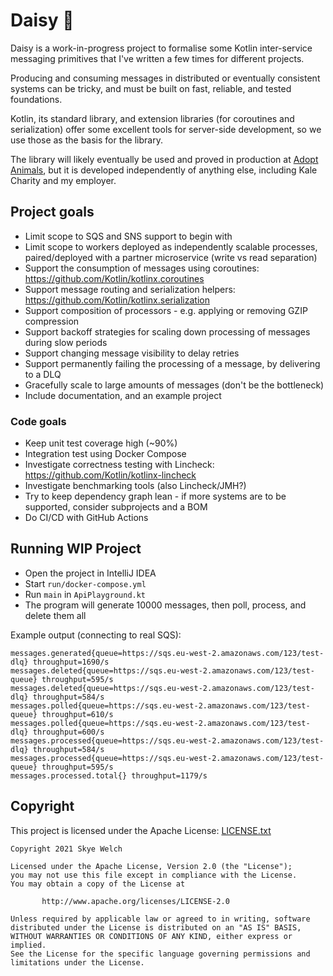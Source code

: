 # Daisy 🌼

Daisy is a work-in-progress project to formalise some Kotlin inter-service messaging primitives that I've written a few times for different projects.

Producing and consuming messages in distributed or eventually consistent systems can be tricky, and must be built on fast, reliable, and tested foundations.

Kotlin, its standard library, and extension libraries (for coroutines and serialization) offer some excellent tools for server-side development, so we use those as the basis for the library.

The library will likely eventually be used and proved in production at [Adopt Animals](https://www.adopt.app), but it is developed independently of anything else, including Kale Charity and my employer.

## Project goals

* Limit scope to SQS and SNS support to begin with
* Limit scope to workers deployed as independently scalable processes, paired/deployed with a partner microservice (write vs read separation)
* Support the consumption of messages using coroutines: https://github.com/Kotlin/kotlinx.coroutines
* Support message routing and serialization helpers: https://github.com/Kotlin/kotlinx.serialization
* Support composition of processors - e.g. applying or removing GZIP compression
* Support backoff strategies for scaling down processing of messages during slow periods
* Support changing message visibility to delay retries
* Support permanently failing the processing of a message, by delivering to a DLQ
* Gracefully scale to large amounts of messages (don't be the bottleneck)
* Include documentation, and an example project

### Code goals
* Keep unit test coverage high (~90%)
* Integration test using Docker Compose
* Investigate correctness testing with Lincheck: https://github.com/Kotlin/kotlinx-lincheck
* Investigate benchmarking tools (also Lincheck/JMH?)
* Try to keep dependency graph lean - if more systems are to be supported, consider subprojects and a BOM
* Do CI/CD with GitHub Actions

## Running WIP Project

* Open the project in IntelliJ IDEA
* Start `run/docker-compose.yml`
* Run `main` in `ApiPlayground.kt`
* The program will generate 10000 messages, then poll, process, and delete them all

Example output (connecting to real SQS):
```
messages.generated{queue=https://sqs.eu-west-2.amazonaws.com/123/test-dlq} throughput=1690/s
messages.deleted{queue=https://sqs.eu-west-2.amazonaws.com/123/test-queue} throughput=595/s
messages.deleted{queue=https://sqs.eu-west-2.amazonaws.com/123/test-dlq} throughput=584/s
messages.polled{queue=https://sqs.eu-west-2.amazonaws.com/123/test-queue} throughput=610/s
messages.polled{queue=https://sqs.eu-west-2.amazonaws.com/123/test-dlq} throughput=600/s
messages.processed{queue=https://sqs.eu-west-2.amazonaws.com/123/test-dlq} throughput=584/s
messages.processed{queue=https://sqs.eu-west-2.amazonaws.com/123/test-queue} throughput=595/s
messages.processed.total{} throughput=1179/s
```

## Copyright

This project is licensed under the Apache License: [LICENSE.txt](LICENSE.txt)

```
Copyright 2021 Skye Welch

Licensed under the Apache License, Version 2.0 (the "License");
you may not use this file except in compliance with the License.
You may obtain a copy of the License at

       http://www.apache.org/licenses/LICENSE-2.0

Unless required by applicable law or agreed to in writing, software
distributed under the License is distributed on an "AS IS" BASIS,
WITHOUT WARRANTIES OR CONDITIONS OF ANY KIND, either express or implied.
See the License for the specific language governing permissions and
limitations under the License.
```